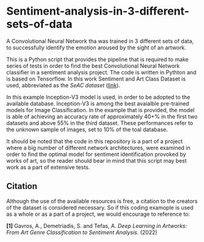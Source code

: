 # Sentiment-analysis-in-3-different-sets-of-data
A Convolutional Neural Network tha was trained in 3 different sets of data, to successfully identify the emotion aroused by the sight of an artwork.

This is a Python script that provides the pipeline that is required to make series of tests in order to find the best Convolutional Neural Network classifier in a sentiment analysis project. The code is written in Pythton and is based on Tensorflow. In this work Sentiment and Art Class Dataset is used, abbreviated as the _SeAC dataset_ ([link](https://github.com/andreasgav/SeAC)).

In this example Inception-V3 model is used, in order to be adopted to the available database. Inception-V3 is among the best avaialble pre-trained models for Image Classification. In the example that is provided, the model is able of achieving an accuracy rate of approximately 40+% in the first two datasets and above 55% in the third dataset. These performances refer to the unknown sample of images, set to 10% of the toal database.

It should be noted that the code in this repository is a part of a project where a big number of different network architectures, were examined in order to find the optimal model for sentiment identification provoked by works of art, so the reader should bear in mind that this script may best work as a part of extensive tests. 

## Citation

Although the use of the available resources is free, a citation to the creators of the dataset is considered necessary. So if this coding examople is used as a whole or as a part of a project, we would encourage to reference to:

**[1]** Gavros, A., Demetriadis, S. and Tefas, A. _Deep Learning in Artworks: From Art Genre Classification to Sentiment Analysis._ (2022)
